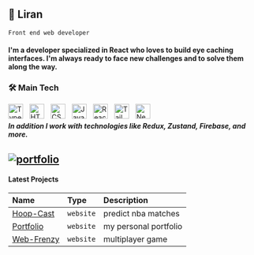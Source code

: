 
## 🗿 Liran 



`Front end web developer`
#### I'm a developer specialized in React who loves to build eye caching interfaces. I'm always ready to face new challenges and to solve them along the way.
### 🛠 Main Tech


<img align="left" alt="TypeScript" width="30px" style="padding-right:10px;" src="https://cdn.jsdelivr.net/gh/devicons/devicon/icons/typescript/typescript-plain.svg" />
<img align="left" alt="HTML" width="30px" style="padding-right:10px;" src="https://cdn.jsdelivr.net/gh/devicons/devicon/icons/html5/html5-plain.svg" />
<img align="left" alt="CSS" width="30px" style="padding-right:10px;" src="https://cdn.jsdelivr.net/gh/devicons/devicon/icons/css3/css3-plain.svg" />
<img align="left" alt="JavaScript" width="30px" style="padding-right:10px;" src="https://cdn.jsdelivr.net/gh/devicons/devicon/icons/javascript/javascript-plain.svg" />
<img align="left" alt="React" width="30px" style="padding-right:10px;" src="https://cdn.jsdelivr.net/gh/devicons/devicon/icons/react/react-original.svg" />
<img align="left" alt="Tailwind" width="30px" style="padding-right:10px;" src="https://upload.wikimedia.org/wikipedia/commons/thumb/d/d5/Tailwind_CSS_Logo.svg/2048px-Tailwind_CSS_Logo.svg.png" />
<img align="left" alt="Next" width="30px" style="padding-right:10px;" src="https://files.raycast.com/4dnlt8m2mcb98bzc4zb8pggc4csi" />


<br/>

##### In addition I work with technologies like Redux, Zustand, Firebase, and more.

## [![portfolio](https://img.shields.io/badge/my_portfolio-000?style=for-the-badge&logo=ko-fi&logoColor=white)](https://ilirans.vercel.app/)


#### Latest Projects
| Name | Type     | Description                |
| :-------- | :------- | :------------------------- |
| [Hoop-Cast](https://hoop-cast.vercel.app/)| `website` | predict nba matches |
| [Portfolio](https://ilirans.vercel.app/)| `website` | my personal portfolio |
| [Web-Frenzy](word-frenzy-game.vercel.app)| `website` | multiplayer game |




